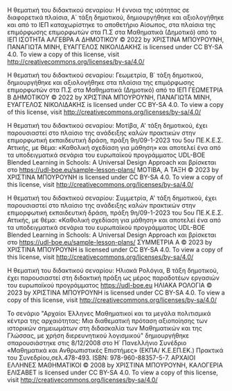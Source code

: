 Η θεματική του διδακτικού σεναρίου: Η έννοια της ισότητας σε διαφορετικά πλαίσια, Α΄ τάξη δημοτικού, δημιουργήθηκε και αξιολογήθηκε και από το ΙΕΠ καταχωρίστηκε το αποθετήριο Αίσωπος, στα πλαίσια της επιμόρφωσης επιμορφωτών στα Π.Σ στα Μαθηματικά (Δημοτικό) από το ΙΕΠ   ΙΣΟΤΗΤΑ ΑΛΓΕΒΡΑ Α ΔΗΜΟΤΙΚΟΥ © 2022 by ΧΡΙΣΤΙΝΑ ΜΠΟΥΡΟΥΝΗ, ΠΑΝΑΓΙΩΤΑ ΜΙΝΗ, ΕΥΑΓΓΕΛΟΣ ΝΙΚΟΛΙΔΑΚΗΣ is licensed under CC BY-SA 4.0. To view a copy of this license, visit http://creativecommons.org/licenses/by-sa/4.0/   

Η θεματική του διδακτικού σεναρίου: Γεωμετρία, Β΄ τάξη δημοτικού, δημιουργήθηκε και αξιολογήθηκε στα πλαίσια της επιμόρφωσης επιμορφωτών στα Π.Σ στα Μαθηματικά (Δημοτικό) από το ΙΕΠ  ΓΕΩΜΕΤΡΙΑ Β ΔΗΜΟΤΙΚΟΥ © 2022 by ΧΡΙΣΤΙΝΑ ΜΠΟΥΡΟΥΝΗ, ΠΑΝΑΓΙΩΤΑ ΜΙΝΗ, ΕΥΑΓΓΕΛΟΣ ΝΙΚΟΛΙΔΑΚΗΣ is licensed under CC BY-SA 4.0. To view a copy of this license, visit http://creativecommons.org/licenses/by-sa/4.0/ 

Η θεματική του διδακτικού σεναρίου: Μοτίβα, Α' τάξη δημοτικού, έχει παρουσιαστεί στο πλαίσιο της ανάδειξης καλών πρακτικών στην επιμορφωτική εκπαιδευτική δράση, πράξη 9η/09-1-2023 του 5ου ΠΕ.Κ.Ε.Σ. Αττικής, με θέμα: «Καθολική σχεδίαση για μάθηση»  και αποτελεί ένα από τα υποδειγματικά σενάρια του ευρωπαϊκού προγράμματος UDL-BOE Blended Learning in Schools: A Universal Design Approach και βρίσκεται στο https://udl-boe.eu/sample-lesson-plans/  MOTIBA, Α ΤΑΞΗ © 2023 by ΧΡΙΣΤΙΝΑ ΜΠΟΥΡΟΥΝΗ is licensed under CC BY-SA 4.0. To view a copy of this license, visit http://creativecommons.org/licenses/by-sa/4.0/

Η θεματική του διδακτικού σεναρίου: Συμμετρία, Α' τάξη δημοτικού, έχει παρουσιαστεί στο πλαίσιο της ανάδειξης καλών πρακτικών στην επιμορφωτική εκπαιδευτική δράση, πράξη 9η/09-1-2023 του 5ου ΠΕ.Κ.Ε.Σ. Αττικής, με θέμα: «Καθολική σχεδίαση για μάθηση»  και αποτελεί ένα από τα υποδειγματικά σενάρια του ευρωπαϊκού προγράμματος UDL-BOE Blended Learning in Schools: A Universal Design Approach και βρίσκεται στο https://udl-boe.eu/sample-lesson-plans/ ΣΥΜΜΕΤΡΙΑ Α © 2023 by ΧΡΙΣΤΙΝΑ ΜΠΟΥΡΟΥΝΗ is licensed under CC BY-SA 4.0. To view a copy of this license, visit http://creativecommons.org/licenses/by-sa/4.0/ 

Η θεματική του διδακτικού σεναρίου: Ηλιακά Ρολόγια, Β τάξη δημοτικού, έχει παρουσιαστεί στη διδακτική πράξη ως μέρος παραδοτέων εργασιών του ευρωπαϊκού προγράμματος https://udl-boe.eu ΗΛΙΑΚΑ ΡΟΛΟΓΙΑ © 2023 by ΧΡΙΣΤΙΝΑ ΜΠΟΥΡΟΥΝΗ is licensed under CC BY-SA 4.0. To view a copy of this license, visit http://creativecommons.org/licenses/by-sa/4.0/ 

Το σενάριο "Αρχαίοι Έλληνες Μαθηματικοί και τα μεγάλα πολιτισμικά κέντρα της αρχαιότητας: Μια διαθεματική πρόταση αξιοποίησης των ιστορικών σημειωμάτων στη διδασκαλία των Μαθηματικών και της Γλώσσας, με χρήση διερευνητικού λογισμικού" δημιουργήθηκε σπαρουσιάστηκε στις 8/12/2008 στο Η΄ Πανελλήνιο  Συνέδριο «Μαθηματικά και Ανθρωπιστικές Επιστήμες» (ΕΚΠΑ/ Κ.Ε.ΕΠ.ΕΚ.) Πρακτικά του Συνεδρίου,σελ.478-493. ISBN: 978-960-88357-5-7. ΑΡΧΑΙΟΙ ΕΛΛΗΝΕΣ ΜΑΘΗΜΑΤΙΚΟΙ © 2008 by ΧΡΙΣΤΙΝΑ ΜΠΟΥΡΟΥΝΗ, ΚΑΛΟΓΕΡΙΑ ΕΛΙΣΑΒΕΤ is licensed under CC BY-SA 4.0. To view a copy of this license, visit http://creativecommons.org/licenses/by-sa/4.0/  
